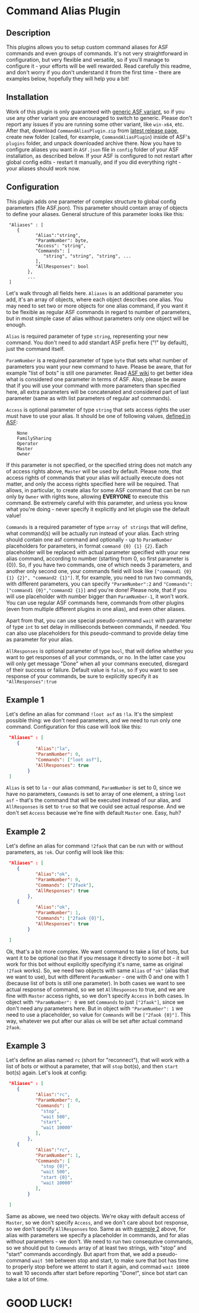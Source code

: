 
# Command Alias Plugin

## Description

This plugins allows you to setup custom command aliases for ASF commands and even groups of commands.
It's not very straightforward in configuration, but very flexible and versatile, so if you'll manage to configure it - your efforts will be well rewarded.
Read carefully this readme, and don't worry if you don't understand it from the first time - there are examples below, hopefully they will help you a bit!

## Installation

Work of this plugin is only guaranteed with [generic ASF variant](https://github.com/JustArchiNET/ArchiSteamFarm/wiki/Setting-up#generic-setup), so if you use any other variant you are encouraged to switch to generic. Please don't report any issues if you are running some other variant, like `win-x64`, etc.
After that, download `CommandAliasPlugin.zip` from [latest release page](https://github.com/CatPoweredPlugins/CommandAliasPlugin/releases/latest), create new folder (called, for example, `CommandAliasPlugin`) inside of ASF's `plugins` folder, and unpack downloaded archive there.
Now you have to configure aliases you want in `ASF.json` file in `config` folder of your ASF installation, as described below. If your ASF is configured to not restart after global config edits - restart it manually, and if you did everything right - your aliases should work now.


## Configuration
This plugin adds one parameter of complex structure to global config parameters (file ASF.json). This parameter should contain array of objects to define your aliases.
General structure of this parameter looks like this:


```
 "Aliases" : [
	{
           "Alias":"string",
           "ParamNumber": byte,
           "Access": "string",
           "Commands": [
              "string", "string", "string", ...
           ],
           "AllResponses": bool
        },
        ...
 ]
```

Let's walk through all fields here. `Aliases` is an additional parameter you add, it's an array of objects, where each object describes one alias.
You may need to set two or more objects for one alias command, if you want it to be flexible as regular ASF commands in regard to number of parameters, but in most simple case of alias without parameters only one object will be enough.

`Alias` is required parameter of type `string`, representing your new command. You don't need to add standart ASF prefix here ("!" by default), just the command itself.

`ParamNumber` is a required parameter of type `byte` that sets what number of parameters you want your new command to have. Please be aware, that for example "list of bots" is still one parameter. Read [ASF wiki](https://github.com/JustArchiNET/ArchiSteamFarm/wiki/Commands) to get better idea what is considered one parameter in terms of ASF. Also, please be aware that if you will use your command with more parameters than specified here, all extra parameters will be concatenated and considered part of last parameter (same as with list parameters of regular asf commands).

`Access` is optional parameter of type `string` that sets access rights the user must have to use your alias. It should be one of following values, [defined in ASF](https://github.com/JustArchiNET/ArchiSteamFarm/wiki/Configuration#steamuserpermissions):
```
	None
	FamilySharing
	Operator
	Master
	Owner
```
If this parameter is not specified, or the specified string does not match any of access rights above, `Master` will be used by default. Please note, that access rights of commands that your alias will actually execute does not matter, and only the access rights specified here will be required. That allows, in particular, to create alias for some ASF command that can be run only by `Owner` with rights `None`, allowing **EVERYONE** to execute this command. Be extremely careful with this parameter, and unless you know what you're doing - never specify it explicitly and let plugin use the default value!
   
`Commands` is a required parameter of type `array of strings` that will define, what command(s) will be actually run instead of your alias. Each string should contain one asf command and optionally - up to `ParamNumber` placeholders for parameters, in format `command {0} {1} {2}`. Each placeholder will be replaced with actual parameter specified with your new alias command, according to number (starting from 0, so first parameter is {0}). So, if you have two commands, one of which needs 3 parameters, and another only second one, your commands field will look like `["command1 {0} {1} {2}", "command2 {1}"]`. If, for example, you need to run two commands, with different parameters, you can specify `"ParamNumber":2` and `"Commands":["command1 {0}","command2 {1}]` and you're done! Please note, that if you will use placeholder with number bigger than `ParamNumber-1`, it won't work.
You can use regular ASF commands here, commands from other plugins (even from multiple different plugins in one alias), and even other aliases.

Apart from that, you can use special pseudo-command `wait` with parameter of type `int` to set delay in milliseconds between commands, if needed. You can also use placeholders for this pseudo-command to provide delay time as parameter for your alias.

`AllResponses` is optional parameter of type `bool`, that will define whether you want to get responses of all your commands, or no. In the latter case you will only get message "Done" when all your commans executed, disregard of their success or failure. Default value is `false`, so if you want to see response of your commands, be sure to explicitly specify it as `"AllResponses":true`


## Example 1

Let's define an alias for command `!loot asf` as `!la`. It's the simplest possible thing: we don't need parameters, and we need to run only one command. Configuration for this case will look like this:
``` json
 "Aliases" : [
	{
           "Alias":"la",
           "ParamNumber": 0,
           "Commands": ["loot asf"],
           "AllResponses": true
        }
 ]
```
`Alias` is set to `la` - our alias command, `ParamNumber` is set to 0, since we have no parameters, `Commands` is set to array of one element, a string `loot asf` - that's the command that will be executed instead of our alias, and `AllResponses` is set to `true` so that we could see actual response. And we don't set `Access` because we're fine with default `Master` one. Easy, huh?

## Example 2

Let's define an alias for command `!2faok` that can be run with or without parameters, as `!ok`. Our config will look like this:

``` json
 "Aliases" : [
	{
           "Alias":"ok",
           "ParamNumber": 0,
           "Commands": ["2faok"],
           "AllResponses": true
        },
	{
           "Alias":"ok",
           "ParamNumber": 1,
           "Commands": ["2faok {0}"],
           "AllResponses": true
        }

 ]
```

Ok, that's a bit more complex. We want command to take a list of bots, but want it to be optional (so that if you message it directly to some bot - it will work for this bot without explicitly specifying it's name, same as original `!2faok` works).
So, we need two objects with same `Alias` of `"ok"` (alias that we want to use), but with different `ParamNumber` - one with 0 and one with 1 (because list of bots is still one parameter).
In both cases we want to see actual response of command, so we set `AllResponses` to true, and we are fine with `Master` access rights, so we don't specify `Access` in both cases.
In object with `"ParamNumber": 0` we set `Commands` to just `["2faok"]`, since we don't need any parameters here.
But in object with `"ParamNumber": 1` we need to use a placeholder, so value for `Commands` will be `["2faok {0}"]`. This way, whatever we put after our alias `ok` will be set after actual command `2faok`.

## Example 3

Let's define an alias named `rc` (short for "reconnect"), that will work with a list of bots or without a parameter, that will `stop` bot(s), and then `start` bot(s) again. Let's look at config:
``` json
 "Aliases" : [
	{
           "Alias":"rc",
           "ParamNumber": 0,
           "Commands": [
             "stop",
             "wait 500",
             "start",
             "wait 10000"
           ],
        },
	{
           "Alias":"rc",
           "ParamNumber": 1,
           "Commands": [
             "stop {0}",
             "wait 500",
             "start {0}",
             "wait 10000"
           ],
        }

 ]
```

Same as abowe, we need two objects. We're okay with default access of `Master`, so we don't specify `Access`, and we don't care about bot response, so we don't specify `AllResponses` too.
Same as with [example 2](#example-2) above, for alias with parameters we specify a placeholder in commands, and for alias without parameters - we don't.
We need to run two consequtive commands, so we should put to `Commands` array of at least two strings, with "stop" and "start" commands accordingly. But apart from that, we add a pseudo-command `wait 500` between stop and start, to make sure that bot has time to properly stop before we attemt to start it again, and commad `wait 10000` to wait 10 seconds after start before reporting "Done!", since bot start can take a lot of time.

# GOOD LUCK!
